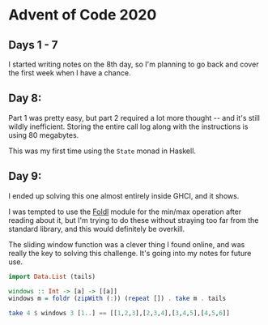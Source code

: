 # Advent of Code 2020

## Days 1 - 7

I started writing notes on the 8th day, so I'm planning to go back and cover
the first week when I have a chance.


## Day 8:

Part 1 was pretty easy, but part 2 required a lot more thought -- and it's
still wildly inefficient. Storing the entire call log along with the
instructions is using 80 megabytes.

This was my first time using the `State` monad in Haskell.


## Day 9:

I ended up solving this one almost entirely inside GHCI, and it shows.

I was tempted to use the [Foldl](https://hackage.haskell.org/package/foldl)
module for the min/max operation after reading about it, but I'm trying to do
these without straying too far from the standard library, and this would
definitely be overkill.

The sliding window function was a clever thing I found online, and was really
the key to solving this challenge. It's going into my notes for future use.

```haskell
import Data.List (tails)

windows :: Int -> [a] -> [[a]]
windows m = foldr (zipWith (:)) (repeat []) . take m . tails

take 4 $ windows 3 [1..] == [[1,2,3],[2,3,4],[3,4,5],[4,5,6]]
```
